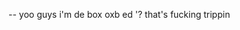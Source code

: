 -- yoo guys i'm de box oxb ed '?
that's fucking trippin
<!---
deboxobed/deboxobed is a ✨ special ✨ repository because its `README.md` (this file) appears on your GitHub profile.
You can click the Preview link to take a look at your changes.
--->
